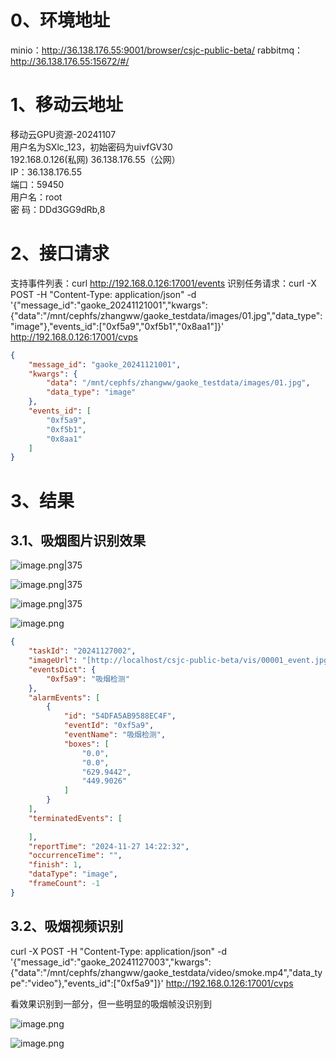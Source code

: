 # 0、环境地址

minio：http://36.138.176.55:9001/browser/csjc-public-beta/
rabbitmq：http://36.138.176.55:15672/#/

# 1、移动云地址

移动云GPU资源-20241107  
用户名为SXlc_123，初始密码为uivfGV30  
192.168.0.126(私网) 36.138.176.55（公网）  
IP：36.138.176.55  
端口：59450  
用户名：root  
密 码：DDd3GG9dRb,8

# 2、接口请求

支持事件列表：curl http://192.168.0.126:17001/events
识别任务请求：curl -X POST -H "Content-Type: application/json" -d '{"message_id":"gaoke_20241121001","kwargs":{"data":"/mnt/cephfs/zhangww/gaoke_testdata/images/01.jpg","data_type":"image"},"events_id":["0xf5a9","0xf5b1","0x8aa1"]}' http://192.168.0.126:17001/cvps

```json
{  
    "message_id": "gaoke_20241121001",  
    "kwargs": {  
        "data": "/mnt/cephfs/zhangww/gaoke_testdata/images/01.jpg",  
        "data_type": "image"  
    },  
    "events_id": [  
        "0xf5a9",  
        "0xf5b1",  
        "0x8aa1"  
    ]  
}
```


# 3、结果

## 3.1、吸烟图片识别效果

![image.png|375](https://yancey-note-img.oss-cn-beijing.aliyuncs.com/20241127142744.png)

![image.png|375](https://yancey-note-img.oss-cn-beijing.aliyuncs.com/20241127152941.png)


![image.png|375](https://yancey-note-img.oss-cn-beijing.aliyuncs.com/20241127142724.png)


![image.png](https://yancey-note-img.oss-cn-beijing.aliyuncs.com/20241127142801.png)

```json
{  
    "taskId": "20241127002",  
    "imageUrl": "[http://localhost/csjc-public-beta/vis/00001_event.jpg](http://localhost/csjc-public-beta/vis/00001_event.jpg)",  
    "eventsDict": {  
        "0xf5a9": "吸烟检测"  
    },  
    "alarmEvents": [  
        {  
            "id": "54DFA5AB9588EC4F",  
            "eventId": "0xf5a9",  
            "eventName": "吸烟检测",  
            "boxes": [  
                "0.0",  
                "0.0",  
                "629.9442",  
                "449.9026"  
            ]  
        }  
    ],  
    "terminatedEvents": [  
  
    ],  
    "reportTime": "2024-11-27 14:22:32",  
    "occurrenceTime": "",  
    "finish": 1,  
    "dataType": "image",  
    "frameCount": -1  
}
```

## 3.2、吸烟视频识别

curl -X POST -H "Content-Type: application/json" -d '{"message_id":"gaoke_20241127003","kwargs":{"data":"/mnt/cephfs/zhangww/gaoke_testdata/video/smoke.mp4","data_type":"video"},"events_id":["0xf5a9"]}' http://192.168.0.126:17001/cvps

看效果识别到一部分，但一些明显的吸烟帧没识别到

![image.png](https://yancey-note-img.oss-cn-beijing.aliyuncs.com/20241127153010.png)


![image.png](https://yancey-note-img.oss-cn-beijing.aliyuncs.com/20241127145718.png)



